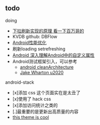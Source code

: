 ## todo


doing

- [下拉刷新实现的原理 看一下百万哥的](https://github.com/liaohuqiu/android-Ultra-Pull-To-Refresh.git)
- KVDB github: DBFlow
- [Android性能优化](http://www.stuq.org/courseware/966/1129)
- 刷新loading setrefreshing
- [Android 深入理解Android中的自定义属性](http://blog.csdn.net/lmj623565791/article/details/45022631)
- Android测试框架引入，可以参考
	- [android cleanArchitecture](https://github.com/android10/Android-CleanArchitecture)
	- [Jake Wharton u2020](https://github.com/JakeWharton/u2020)


android-stack

- [x]添加 css 这个页面实在是太丑了
- [x]使用了 hack css 
- [x]添加访问统计之类的
- [.]最重要的是更新出高质量的内容 
- [this theme is cool](https://zeit.co/)